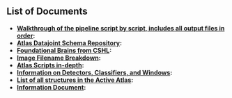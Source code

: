 ## List of Documents

  * __[Walkthrough of the pipeline script by script, includes all output files in order](./running_scripts.md):__
  * __[Atlas Datajoint Schema Repository](https://github.com/ActiveBrainAtlas/Orofacial_Collaboration/tree/master/atlas_project):__
  * __[Foundational Brains from CSHL](./Foundational_Brains.md):__
  * __[Image Filename Breakdown](./Filename_Breakdown.md):__
  * __[Atlas Scripts in-depth](./running_scripts/README.md):__
  * __[Information on Detectors, Classifiers, and Windows](./classifiers_and_detectors.md):__
  * __[List of all structures in the Active Atlas](./structures.md):__
  * __[Information Document](./Foundational_Brains.md):__
